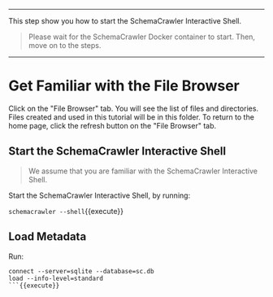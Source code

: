 -----

This step show you how to start the SchemaCrawler Interactive Shell.

> Please wait for the SchemaCrawler Docker container to start. Then, move on to the steps.

-----

# Get Familiar with the File Browser

Click on the "File Browser" tab. You will see the list of files and directories. Files created and used in this tutorial will be in this folder. To return to the home page, click the refresh button on the "File Browser" tab.


## Start the SchemaCrawler Interactive Shell

> We assume that you are familiar with the SchemaCrawler Interactive Shell.

Start the SchemaCrawler Interactive Shell, by running:

`schemacrawler --shell`{{execute}}


## Load Metadata

Run:

```
connect --server=sqlite --database=sc.db
load --info-level=standard 
```{{execute}}
